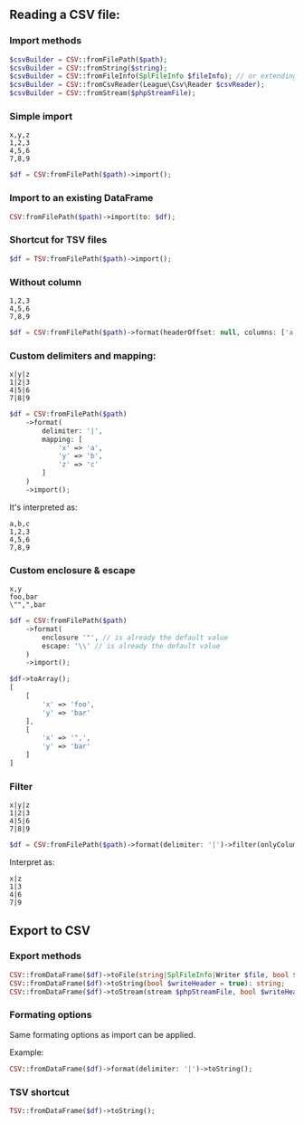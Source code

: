 ## Reading a CSV file:

### Import methods
```php
$csvBuilder = CSV::fromFilePath($path);
$csvBuilder = CSV::fromString($string);
$csvBuilder = CSV::fromFileInfo(SplFileInfo $fileInfo); // or extending FileInfo like SplFileObject
$csvBuilder = CSV::fromCsvReader(League\Csv\Reader $csvReader);
$csvBuilder = CSV::fromStream($phpStreamFile);
```

### Simple import
```
x,y,z
1,2,3
4,5,6
7,8,9
```

```php
$df = CSV:fromFilePath($path)->import();
```

### Import to an existing DataFrame
```php
CSV:fromFilePath($path)->import(to: $df);
```

### Shortcut for TSV files
```php
$df = TSV:fromFilePath($path)->import();
```

### Without column
```
1,2,3
4,5,6
7,8,9
```

```php
$df = CSV:fromFilePath($path)->format(headerOffset: null, columns: ['a','b','c'])->import();
```

### Custom delimiters and mapping:
```
x|y|z
1|2|3
4|5|6
7|8|9
```

```php
$df = CSV:fromFilePath($path)
    ->format(
        delimiter: '|',
        mapping: [
            'x' => 'a',
            'y' => 'b',
            'z' => 'c'
        ]
    )
    ->import();
```

It's interpreted as:
```
a,b,c
1,2,3
4,5,6
7,8,9
```

### Custom enclosure & escape
```
x,y
foo,bar
\"",",bar
```

```php
$df = CSV:fromFilePath($path)
    ->format(
        enclosure '"', // is already the default value
        escape: '\\' // is already the default value
    )
    ->import();

$df->toArray();
[
    [
        'x' => 'foo',
        'y' => 'bar'
    ],
    [
        'x' => '",',
        'y' => 'bar'
    ]
]
```

### Filter
```
x|y|z
1|2|3
4|5|6
7|8|9
```

```php
$df = CSV:fromFilePath($path)->format(delimiter: '|')->filter(onlyColumns: ['x','z'])->import();
```

Interpret as:
```
x|z
1|3
4|6
7|9
```


## Export to CSV

### Export methods

```php
CSV::fromDataFrame($df)->toFile(string|SplFileInfo|Writer $file, bool $overwriteFile = false, bool $writeHeader = true): void; // if string, a stream path
CSV::fromDataFrame($df)->toString(bool $writeHeader = true): string;
CSV::fromDataFrame($df)->toStream(stream $phpStreamFile, bool $writeHeader = true): void;
```

### Formating options
Same formating options as import can be applied.

Example:
```php
CSV::fromDataFrame($df)->format(delimiter: '|')->toString();
```

### TSV shortcut
```php
TSV::fromDataFrame($df)->toString();
```
